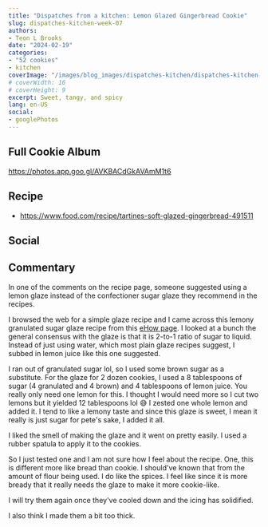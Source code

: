 ```yaml
---
title: "Dispatches from a kitchen: Lemon Glazed Gingerbread Cookie"
slug: dispatches-kitchen-week-07
authors:
- Teon L Brooks
date: "2024-02-19"
categories:
- "52 cookies"
- kitchen
coverImage: "/images/blog_images/dispatches-kitchen/dispatches-kitchen-week-07.jpg"
# coverWidth: 16
# coverHeight: 9
excerpt: Sweet, tangy, and spicy
lang: en-US
social:
- googlePhotos
---
```


<aside>
<h2>Full Cookie Album</h2>

<https://photos.app.goo.gl/AVKBACdGkAVAmM1t6>
</aside>

## Recipe

- https://www.food.com/recipe/tartines-soft-glazed-gingerbread-491511

## Social

<div>
    <span id="teonbrooks.com-3klubsgql2b2h"></span>
    <script src="https://assets.bluesky.lol/js/b1.js" data-handle="teonbrooks.com" data-skeet="3klubsgql2b2h"></script>
</div>

## Commentary

In one of the comments on the recipe page, someone suggested using a lemon glaze instead of the confectioner sugar glaze they recommend in the recipes.

I browsed the web for a simple glaze recipe and I came across this lemony granulated sugar glaze recipe from this [eHow page](https://www.ehow.com/how_7646167_make-glaze-granulated-sugar.html). I looked at a bunch the general consensus with the glaze is that it is 2-to-1 ratio of sugar to liquid. Instead of just using water, which most plain glaze recipes suggest, I subbed in lemon juice like this one suggested.

I ran out of granulated sugar lol, so I used some brown sugar as a substitute. For the glaze for 2 dozen cookies, I used a 8 tablespoons of sugar (4 granulated and 4 brown) and 4 tablespoons of lemon juice. You really only need one lemon for this. I thought I would need more so I cut two lemons but it yielded 12 tablespoons lol 😅
I zested one whole lemon and added it. I tend to like a lemony taste and since this glaze is sweet, I mean it really is just sugar for pete's sake, I added it all.

I liked the smell of making the glaze and it went on pretty easily. I used a rubber spatula to apply it to the cookies.

So I just tested one and I am not sure how I feel about the recipe. One, this is different more like bread than cookie. I should've known that from the amount of flour being used. I do like the spices. I feel like since it is more bready that it really needs the glaze to make it more cookie-like.

I will try them again once they've cooled down and the icing has solidified.

I also think I made them a bit too thick.
